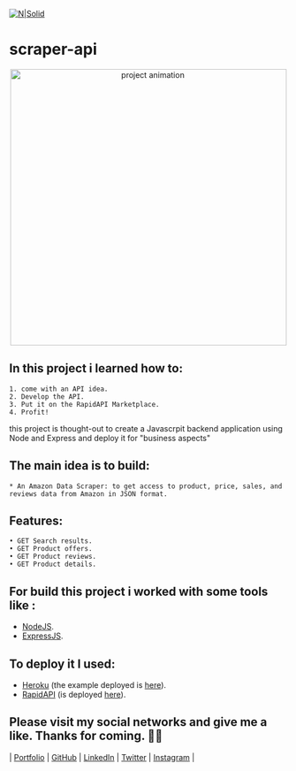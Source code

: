 [![N|Solid](https://i.ibb.co/X58M6Vm/Manzi-Banner2x.png)](https://manzaraz.github.io)

# scraper-api

<p align="center" width="300">
   <img align="center" width="500" src="https://i.ibb.co/Yb48YgM/manziAPI.gif" alt="project animation" />
</p>

## In this project i learned how to:

    1. come with an API idea.
    2. Develop the API.
    3. Put it on the RapidAPI Marketplace.
    4. Profit!

this project is thought-out to create a Javascrpit backend application using Node and Express and deploy it for "business aspects"

## The main idea is to build:

    * An Amazon Data Scraper: to get access to product, price, sales, and reviews data from Amazon in JSON format.

## Features:

    • GET Search results.
    • GET Product offers.
    • GET Product reviews.
    • GET Product details.

## For build this project i worked with some tools like :

- [NodeJS](https://nodejs.org/).
- [ExpressJS](https://expressjs.com/es/).

## To deploy it I used:

- [Heroku](https://www.heroku.com) (the example deployed is [here](https://git.heroku.com/manzi-amazon-scraper.git)).
- [RapidAPI](https://rapidapi.com) (is deployed [here](https://rapidapi.com/Manzaraz/api/manzi-amazon-data-scraper1/)).

## Please visit my social networks and give me a like. Thanks for coming. 👋🏼

| [Portfolio](https://manzaraz.github.io) | [GitHub](https://github.com/Manzaraz) | [LinkedIn](https://www.linkedin.com/in/manzaraz) | [Twitter](https://twitter.com/MagnusManz) | [Instagram](https://www.instagram.com/magnusmanz/) |
